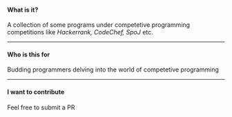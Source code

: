 #### What is it? ####
A collection of some programs under competetive programming competitions like *Hackerrank, CodeChef, SpoJ* etc.

----

#### Who is this for ####
Budding programmers delving into the world of competetive programming

----

#### I want to contribute ####
Feel free to submit a PR
